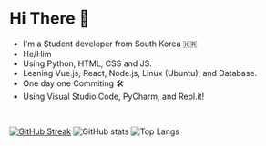 # Hi There 👋
- I'm a Student developer from South Korea 🇰🇷
- He/Him
- Using Python, HTML, CSS and JS.
- Leaning Vue.js, React, Node.js, Linux (Ubuntu), and Database.
- One day one Commiting 🛠
- Using Visual Studio Code, PyCharm, and Repl.it!

<br>

[![GitHub Streak](https://github-readme-streak-stats.herokuapp.com/?user=froggal)](https://git.io/streak-stats)
![GitHub stats](https://github-readme-stats.vercel.app/api?username=froggal&show_icons=true&theme=dark)
![Top Langs](https://github-readme-stats.vercel.app/api/top-langs/?username=froggal&layout=compact&theme=dark)
